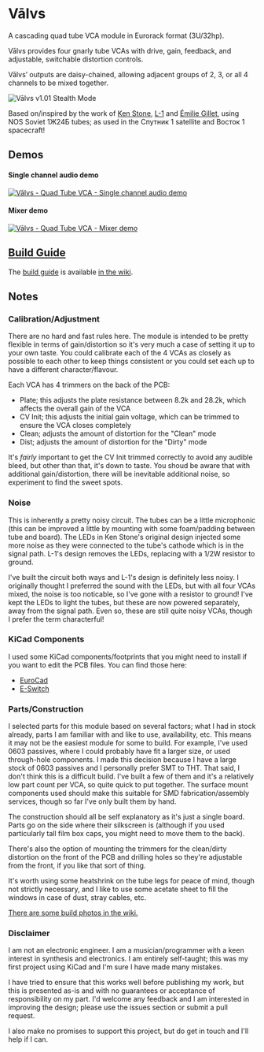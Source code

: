 # Vālvs
A cascading quad tube VCA module in Eurorack format (3U/32hp).

Vālvs provides four gnarly tube VCAs with drive, gain, feedback, and adjustable, switchable distortion controls.

Vālvs’ outputs are daisy-chained, allowing adjacent groups of 2, 3, or all 4 channels to be mixed together.

![Vālvs v1.01 Stealth Mode](/Images/Valvs101FrontDark.png)

Based on/inspired by the work of [Ken Stone](https://www.elby-designs.com/webtek/cgs/cgs65/cgs65_vca.html), [L-1](http://l-1.su/TubeVCA.html) and [Émilie Gillet](https://mutable-instruments.net/modules/veils/), using NOS Soviet 1Ж24Б tubes; as used in the Спутник 1 satellite and Восток 1 spacecraft!

## Demos
#### Single channel audio demo
[![Vālvs - Quad Tube VCA - Single channel audio demo](https://yt-embed.herokuapp.com/embed?v=XpYaYiyOpng)](https://www.youtube.com/watch?v=XpYaYiyOpng "Vālvs - Quad Tube VCA - Single channel audio demo")

#### Mixer demo
[![Vālvs - Quad Tube VCA - Mixer demo](https://yt-embed.herokuapp.com/embed?v=zRkru6GmQA4)](https://www.youtube.com/watch?v=zRkru6GmQA4 "Vālvs - Quad Tube VCA - Mixer demo")

## [Build Guide](https://github.com/ob1techno/valvs/wiki/Vālvs-v1.01---Build-Guide) 
The [build guide](https://github.com/ob1techno/valvs/wiki/Vālvs-v1.01---Build-Guide) is available [in the wiki](https://github.com/ob1techno/valvs/wiki/Vālvs-v1.01---Build-Guide).

## Notes

### Calibration/Adjustment
There are no hard and fast rules here. The module is intended to be pretty flexible in terms of gain/distortion so it's very much a case of setting it up to your own taste. You could calibrate each of the 4 VCAs as closely as possible to each other to keep things consistent or you could set each up to have a different character/flavour. 

Each VCA has 4 trimmers on the back of the PCB:

- Plate; this adjusts the plate resistance between 8.2k and 28.2k, which affects the overall gain of the VCA
- CV Init; this adjusts the initial gain voltage, which can be trimmed to ensure the VCA closes completely
- Clean; adjusts the amount of distortion for the "Clean" mode
- Dist; adjusts the amount of distortion for the "Dirty" mode

It's _fairly_ important to get the CV Init trimmed correctly to avoid any audible bleed, but other than that, it's down to taste. You shoud be aware that with additional gain/distortion, there will be inevitable additional noise, so experiment to find the sweet spots.

### Noise
This is inherently a pretty noisy circuit. The tubes can be a little microphonic (this can be improved a little by mounting with some foam/padding between tube and board). The LEDs in Ken Stone's original design injected some more noise as they were connected to the tube's cathode which is in the signal path. L-1's design removes the LEDs, replacing with a 1/2W resistor to ground. 

I've built the circuit both ways and L-1's design is definitely less noisy. I originally thought I preferred the sound with the LEDs, but with all four VCAs mixed, the noise is too noticable, so I've gone with a resistor to ground! I've kept the LEDs to light the tubes, but these are now powered separately, away from the signal path. Even so, these are still quite noisy VCAs, though I prefer the term characterful!

### KiCad Components

I used some KiCad components/footprints that you might need to install if you want to edit the PCB files. You can find those here:
- [EuroCad](https://github.com/nebs/eurocad)
- [E-Switch](https://www.snapeda.com/parts/100SP1T1B4M2QE/E-Switch/view-part/)

### Parts/Construction
I selected parts for this module based on several factors; what I had in stock already, parts I am familiar with and like to use, availability, etc. This means it may not be the easiest module for some to build. For example, I've used 0603 passives, where I could probably have fit a larger size, or used through-hole components. I made this decision because I have a large stock of 0603 passives and I personally prefer SMT to THT. That said, I don't think this is a difficult build. I've built a few of them and it's a relatively low part count per VCA, so quite quick to put together. The surface mount components used should make this suitable for SMD fabrication/assembly services, though so far I've only built them by hand.

The construction should all be self explanatory as it's just a single board. Parts go on the side where their silkscreen is (although if you used particularly tall film box caps, you might need to move them to the back). 

There's also the option of mounting the trimmers for the clean/dirty distortion on the front of the PCB and drilling holes so they're adjustable from the front, if you like that sort of thing. 

It's worth using some heatshrink on the tube legs for peace of mind, though not strictly necessary, and I like to use some acetate sheet to fill the windows in case of dust, stray cables, etc.

[There are some build photos in the wiki.](https://github.com/ob1techno/valvs/wiki/Vālvs-v1.01---Build-Guide)

### Disclaimer
I am not an electronic engineer. I am a musician/programmer with a keen interest in synthesis and electronics. I am entirely self-taught; this was my first project using KiCad and I'm sure I have made many mistakes. 

I have tried to ensure that this works well before publishing my work, but this is presented as-is and with no guarantees or acceptance of responsibility on my part. I'd welcome any feedback and I am interested in improving the design; please use the issues section or submit a pull request. 

I also make no promises to support this project, but do get in touch and I'll help if I can. 

